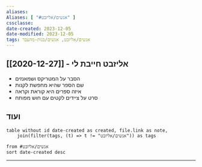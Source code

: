 ```yaml
---
aliases: 
Aliases: [ "#אנשים/אליזבט" ]
cssclasse: 
date-created: 2023-12-05
date-modified: 2023-12-05
tags: אנשים/אליזבט, אנשים/בנות-מהעבר
---
```


## [[2020-12-27]] - אליזבט חייבת לי

- הסבר על המטריקס ושמאנזים
- שם הספר שהיא מחפשת לקנות
- איזה ספרים היא קוראת וקראה
- סרט על ציידים לקטים עם חוש מפותח

## ועוד

```dataview
table without id date-created as created, file.link as note,
	join(filter(tags, (t) => t != "אנשים/אליזבט")) as tags

from #אנשים/אליזבט
sort date-created desc
```

<hr  style="clear:both"/>
